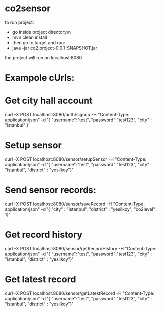 # co2sensor
to run project:
- go inside project directory\n
- mvn clean install
- then go to target and run:
- java -jar co2.project-0.0.1-SNAPSHOT.jar

the project will run on localhost:8080

# Exampole cUrls:

# Get city hall account
curl -X POST localhost:8080/auth/signup
   -H "Content-Type: application/json"
   -d '{
    "username":"test",
    "password":"test123",
    "city" : "istanbul"
}' 

# Setup sensor
curl -X POST localhost:8080/sensor/setupSensor
   -H "Content-Type: application/json"
   -d '{
    "username":"test",
    "password":"test123",
    "city" : "istanbul",
    "district" : "yesilkoy"}'  
    
# Send sensor records:
curl -X POST localhost:8080/sensor/saveRecord
   -H "Content-Type: application/json"
   -d '{
    "city" : "istanbul",
    "district" : "yesilkoy",
    "co2level" : 1}'
    
# Get record history
curl -X POST localhost:8080/sensor/getRecordHistory
   -H "Content-Type: application/json"
   -d '{
    "username":"test",
    "password":"test123",
    "city" : "istanbul",
    "district" : "yesilkoy"}'  
    
# Get latest record
curl -X POST localhost:8080/sensor/getLatestRecord
   -H "Content-Type: application/json"
   -d '{
    "username":"test",
    "password":"test123",
    "city" : "istanbul",
    "district" : "yesilkoy"}'  
